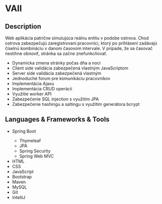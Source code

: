 <h1>VAII</h1>
<h2>Description</h2>
<p>
 <p>Web aplikácia patrične simulujúca reálnu entitu v podobe ostrova. Chod ostrova zabezpečujú zaregistrovaní pracovníci, ktorý po prihlásení zadávajú číselnú kombináciu v danom časovom intervale. V prípade, že sa časovač nestihne obnoviť, stránka sa začne znefunkcňovať.</p>
  <ul>
    <li>Dynamicka zmena stránky počas dňa a noci</li>
    <li>Client side validácia zabezpečená vlastným JavaScriptom</li>
    <li>Server side validácia zabezpečená vlastným</li>
    <li>Jednoduché forum pre komunikáciu pracovníkov</li>
    <li>Implementácia Ajaxu</li>
    <li>Implementácia CRUD operácii</li>
    <li>Využitie worker API</li>
    <li>Zabezpečenie SQL injection s využitím JPA</li>
    <li>Zabezpečenie hashingu a saltingu s využitím generátora bcrypt</li>
  </ul>
</p>
<h2>Languages & Frameworks & Tools</h2>
<ul>
  <li>Spring Boot</li>
    <ul>
      <li>Thymeleaf</li>
      <li>JPA</li>
      <li>Spring Security</li>
      <li>Spring Web MVC</li>
    </ul>
  <li>HTML</li>
  <li>CSS</li>
  <li>JavaScript</li>
  <li>Bootstrap</li>
  <li>Maven</li>
  <li>MySQL</li>
  <li>Git</li>
  <li>IntelliJ</li>
</ul>
